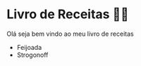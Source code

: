 # Livro de Receitas :man_cook:



Olá seja bem vindo ao meu livro de receitas

- Feijoada
- Strogonoff

